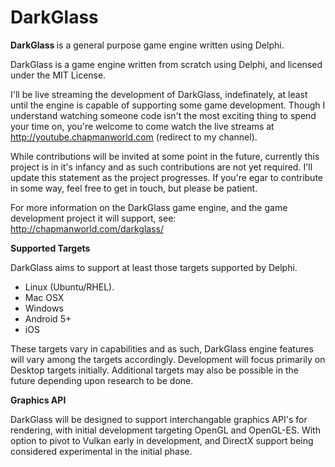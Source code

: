 # DarkGlass

<p> <strong> DarkGlass </strong> is a general purpose game engine written using Delphi. </p>

DarkGlass is a game engine written from scratch using Delphi, and licensed under the MIT License.

I'll be live streaming the development of DarkGlass, indefinately, at least until the engine is capable of supporting some game development. Though I understand watching someone code isn't the most exciting thing to spend your time on, you're welcome to come watch the live streams at http://youtube.chapmanworld.com (redirect to my channel).

While contributions will be invited at some point in the future, currently this project is in it's infancy and as such contributions are not yet required. I'll update this statement as the project progresses. If you're egar to contribute in some way, feel free to get in touch, but please be patient.

For more information on the DarkGlass game engine, and the game development project it will support, see: http://chapmanworld.com/darkglass/

<strong> Supported Targets </strong>

DarkGlass aims to support at least those targets supported by Delphi.

<ul>
  <li> Linux (Ubuntu/RHEL). </li>
  <li> Mac OSX </li>
  <li> Windows </li>
  <li> Android 5+ </li>
  <li> iOS </li>
</ul>

These targets vary in capabilities and as such, DarkGlass engine features will vary among the targets accordingly.
Development will focus primarily on Desktop targets initially.
Additional targets may also be possible in the future depending upon research to be done.

<strong> Graphics API </strong>

DarkGlass will be designed to support interchangable graphics API's for rendering, with initial development targeting OpenGL and OpenGL-ES. With option to pivot to Vulkan early in development, and DirectX support being considered experimental in the initial phase.
